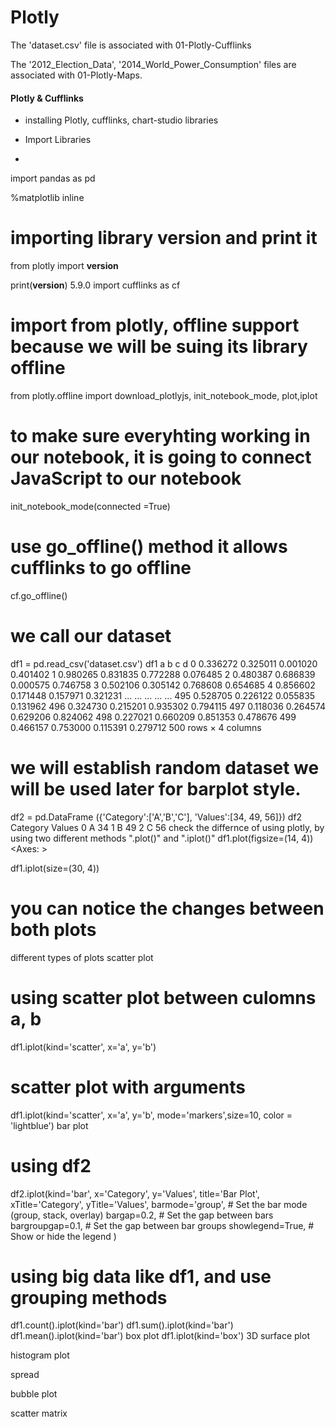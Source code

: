 # Plotly


The 'dataset.csv' file is associated with 01-Plotly-Cufflinks

The '2012_Election_Data', '2014_World_Power_Consumption' files are associated with 01-Plotly-Maps.


#### Plotly & Cufflinks

- installing Plotly, cufflinks, chart-studio libraries

- Import Libraries

- 
import pandas as pd 

%matplotlib inline
# importing library version and print it

from plotly import __version__

print(__version__)
5.9.0
import cufflinks as cf
# import from plotly, offline support because we will be suing its library offline

from plotly.offline import download_plotlyjs, init_notebook_mode, plot,iplot
# to make sure everyhting working in our notebook, it is going to connect JavaScript to our notebook

init_notebook_mode(connected =True)
# use go_offline() method it allows cufflinks to go offline 

cf.go_offline()
# we call our dataset

df1 = pd.read_csv('dataset.csv')
df1
a	b	c	d
0	0.336272	0.325011	0.001020	0.401402
1	0.980265	0.831835	0.772288	0.076485
2	0.480387	0.686839	0.000575	0.746758
3	0.502106	0.305142	0.768608	0.654685
4	0.856602	0.171448	0.157971	0.321231
...	...	...	...	...
495	0.528705	0.226122	0.055835	0.131962
496	0.324730	0.215201	0.935302	0.794115
497	0.118036	0.264574	0.629206	0.824062
498	0.227021	0.660209	0.851353	0.478676
499	0.466157	0.753000	0.115391	0.279712
500 rows × 4 columns

# we will establish random dataset we will be used later for barplot style.

df2 = pd.DataFrame ({'Category':['A','B','C'], 'Values':[34, 49, 56]})
df2
Category	Values
0	A	34
1	B	49
2	C	56
check the differnce of using plotly, by using two different methods ".plot()" and ".iplot()"
df1.plot(figsize=(14, 4))
<Axes: >

df1.iplot(size=(30, 4))

# you can notice the changes between both plots 
different types of plots
scatter plot
# using scatter plot between culomns a, b

df1.iplot(kind='scatter', x='a', y='b')
# scatter plot with arguments 

df1.iplot(kind='scatter', x='a', y='b', mode='markers',size=10, color = 'lightblue')
bar plot
# using df2

df2.iplot(kind='bar', x='Category', y='Values', 
          title='Bar Plot',
          xTitle='Category',
          yTitle='Values',
          barmode='group',   # Set the bar mode (group, stack, overlay)
          bargap=0.2,  # Set the gap between bars
          bargroupgap=0.1,  # Set the gap between bar groups
          showlegend=True,  # Show or hide the legend
         )
     
# using big data like df1, and use grouping methods  

df1.count().iplot(kind='bar')
df1.sum().iplot(kind='bar')
df1.mean().iplot(kind='bar')
box plot
df1.iplot(kind='box')
3D surface plot

histogram plot

spread




bubble plot

scatter matrix


